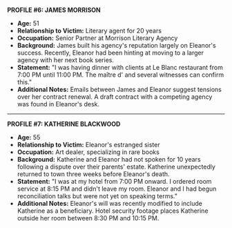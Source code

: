 **PROFILE #6: JAMES MORRISON**

- **Age:** 51
- **Relationship to Victim:** Literary agent for 20 years
- **Occupation:** Senior Partner at Morrison Literary Agency
- **Background:** James built his agency's reputation largely on Eleanor's success. Recently, Eleanor had been hinting at moving to a larger agency with her next book series.
- **Statement:** "I was having dinner with clients at Le Blanc restaurant from 7:00 PM until 11:00 PM. The maître d' and several witnesses can confirm this."
- **Additional Notes:** Emails between James and Eleanor suggest tensions over her contract renewal. A draft contract with a competing agency was found in Eleanor's desk.

---

**PROFILE #7: KATHERINE BLACKWOOD**

- **Age:** 55
- **Relationship to Victim:** Eleanor's estranged sister
- **Occupation:** Art dealer, specializing in rare books
- **Background:** Katherine and Eleanor had not spoken for 10 years following a dispute over their parents' estate. Katherine unexpectedly returned to town three weeks before Eleanor's death.
- **Statement:** "I was at my hotel from 7:00 PM onward. I ordered room service at 8:15 PM and didn't leave my room. Eleanor and I had begun reconciliation talks but were not yet on speaking terms."
- **Additional Notes:** Eleanor's will was recently modified to include Katherine as a beneficiary. Hotel security footage places Katherine outside her room between 8:30 PM and 10:15 PM.